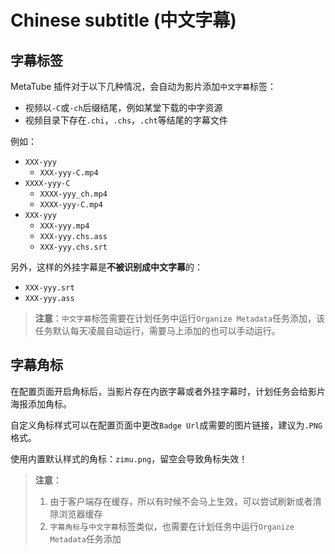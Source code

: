 # Chinese subtitle (中文字幕)

## 字幕标签

MetaTube 插件对于以下几种情况，会自动为影片添加`中文字幕`标签：

- 视频以`-C`或`-ch`后缀结尾，例如某堂下载的中字资源
- 视频目录下存在`.chi`，`.chs`，`.cht`等结尾的字幕文件

例如：

- `XXX-yyy`
    - `XXX-yyy-C.mp4`
- `XXXX-yyy-C`
    - `XXXX-yyy_ch.mp4`
    - `XXXX-yyy-C.mp4`
- `XXX-yyy`
    - `XXX-yyy.mp4`
    - `XXX-yyy.chs.ass`
    - `XXX-yyy.chs.srt`

另外，这样的外挂字幕是**不被识别成中文字幕**的：

- `XXX-yyy.srt`
- `XXX-yyy.ass`

> **注意**：`中文字幕`标签需要在计划任务中运行`Organize Metadata`任务添加，该任务默认每天凌晨自动运行，需要马上添加的也可以手动运行。

## 字幕角标

在配置页面开启角标后，当影片存在内嵌字幕或者外挂字幕时，计划任务会给影片海报添加角标。

<!-- ![ssis-534](https://user-images.githubusercontent.com/28824352/188468123-a008409f-91b6-491e-b496-0abe9414f231.jpg) -->

自定义角标样式可以在配置页面中更改`Badge Url`成需要的图片链接，建议为`.PNG`格式。

使用内置默认样式的角标：`zimu.png`，留空会导致角标失效！

> **注意**：
>
> 1. 由于客户端存在缓存，所以有时候不会马上生效，可以尝试刷新或者清除浏览器缓存
> 2. `字幕角标`与`中文字幕`标签类似，也需要在计划任务中运行`Organize Metadata`任务添加
